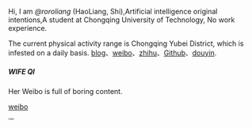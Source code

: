Hi, I am _@roroliang_ (HaoLiang, Shi),Artificial intelligence original intentions,A student at Chongqing University of Technology, No work experience.

The current physical activity range is Chongqing Yubei District, which is infested on a daily basis. [blog](https://roroliang.github.io)、[weibo](https://weibo.com/u/7343228002)、[zhihu](https://www.zhihu.com/people/qing-feng-bu-wen-yan-yu-20-3)、[Github](https://github.com/roroliang)、[douyin](https://www.douyin.com/user/MS4wLjABAAAApmZgLWPLhWoW1ygfGgF-pfmF8TOIFWtrQ-nIFMVuQEo).

##### WIFE QI

Her Weibo is full of boring content.

[weibo](https://weibo.com/u/5615590655)

<img src="C:\Users\dell\Desktop\mmexport1654837121221.jpg" alt="祺祺" style="zoom:25%;" />

